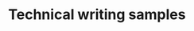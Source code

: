 ---
title : Technical writing samples
description: These writing samples show the breadth of my technical writing experience.
layout : layouts/grid.njk
eleventyExcludeFromCollections : true
FontAwesomeIcon: "regular fa-pen-to-square"
---